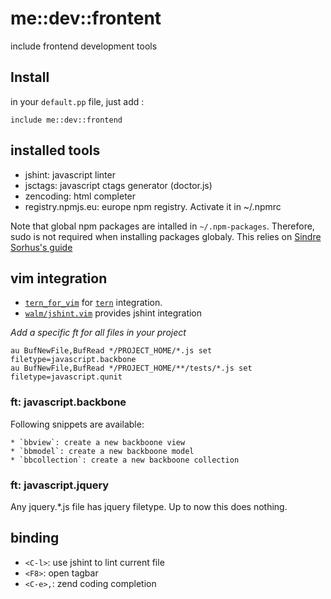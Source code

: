 # me::dev::frontent

include frontend development tools

## Install

in your `default.pp` file, just add :

``` puppet
include me::dev::frontend
```

## installed tools

* jshint: javascript linter
* jsctags: javascript ctags generator (doctor.js)
* zencoding: html completer
* registry.npmjs.eu: europe npm registry. Activate it in ~/.npmrc

Note that global npm packages are intalled in `~/.npm-packages`. Therefore, sudo
is not required when installing packages globaly. This relies on [Sindre
Sorhus's guide](https://github.com/sindresorhus/guides/blob/master/npm-global-without-sudo-linux.md)

## vim integration

* [`tern_for_vim`](https://github.com/marijnh/tern_for_vim) for [`tern`](http://ternjs.net/) integration.
* [`walm/jshint.vim`](https://github.com/walm/jshint.vim) provides jshint integration

_Add a specific ft for all files in your project_

```!vim
au BufNewFile,BufRead */PROJECT_HOME/*.js set filetype=javascript.backbone
au BufNewFile,BufRead */PROJECT_HOME/**/tests/*.js set filetype=javascript.qunit
```

### ft: javascript.backbone

Following snippets are available:

    * `bbview`: create a new backboone view
    * `bbmodel`: create a new backboone model
    * `bbcollection`: create a new backboone collection

### ft: javascript.jquery

Any jquery.*.js file has jquery filetype. Up to now this does nothing.

## binding

* `<C-l>`: use jshint to lint current file
* `<F8>`: open tagbar
* `<C-e>,`: zend coding completion
